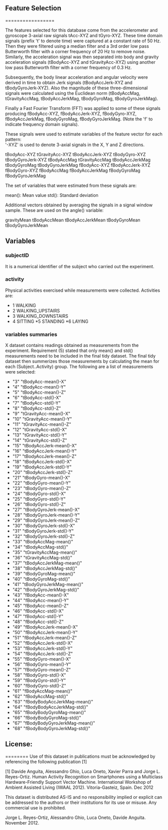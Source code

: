 ## Feature Selection 
=================

The features selected for this database come from the accelerometer and gyroscope 3-axial raw signals tAcc-XYZ and tGyro-XYZ. These time domain signals (prefix 't' to denote time) were captured at a constant rate of 50 Hz. Then they were filtered using a median filter and a 3rd order low pass Butterworth filter with a corner frequency of 20 Hz to remove noise. Similarly, the acceleration signal was then separated into body and gravity acceleration signals (tBodyAcc-XYZ and tGravityAcc-XYZ) using another low pass Butterworth filter with a corner frequency of 0.3 Hz. 

Subsequently, the body linear acceleration and angular velocity were derived in time to obtain Jerk signals (tBodyAccJerk-XYZ and tBodyGyroJerk-XYZ). Also the magnitude of these three-dimensional signals were calculated using the Euclidean norm (tBodyAccMag, tGravityAccMag, tBodyAccJerkMag, tBodyGyroMag, tBodyGyroJerkMag). 

Finally a Fast Fourier Transform (FFT) was applied to some of these signals producing fBodyAcc-XYZ, fBodyAccJerk-XYZ, fBodyGyro-XYZ, fBodyAccJerkMag, fBodyGyroMag, fBodyGyroJerkMag. (Note the 'f' to indicate frequency domain signals). 

These signals were used to estimate variables of the feature vector for each pattern:  
'-XYZ' is used to denote 3-axial signals in the X, Y and Z directions.

tBodyAcc-XYZ
tGravityAcc-XYZ
tBodyAccJerk-XYZ
tBodyGyro-XYZ
tBodyGyroJerk-XYZ
tBodyAccMag
tGravityAccMag
tBodyAccJerkMag
tBodyGyroMag
tBodyGyroJerkMag
fBodyAcc-XYZ
fBodyAccJerk-XYZ
fBodyGyro-XYZ
fBodyAccMag
fBodyAccJerkMag
fBodyGyroMag
fBodyGyroJerkMag

The set of variables that were estimated from these signals are: 

mean(): Mean value
std(): Standard deviation


Additional vectors obtained by averaging the signals in a signal window sample. These are used on the angle() variable:

gravityMean
tBodyAccMean
tBodyAccJerkMean
tBodyGyroMean
tBodyGyroJerkMean

## Variables

### subjectID
It is a numerical identifier of the subject who carried out the experiment.
### activity
Physical activities exercised while measurements were collected. Activities are:
* 1 WALKING
* 2 WALKING_UPSTAIRS
* 3 WALKING_DOWNSTAIRS
* 4 SITTING
*5 STANDING
*6 LAYING

### variables summaries
X dataset contains readings obtained as measurements from the experiment. Requirement (5) stated that only mean() and std() measurements need to be included in the final tidy dataset. The final tidy dataset then summerizes those measurements by calculating the mean for each (Subject..Activity) group.
The following are a list of measurements were selected:
* "3" "tBodyAcc-mean()-X"
* "4" "tBodyAcc-mean()-Y"
* "5" "tBodyAcc-mean()-Z"
* "6" "tBodyAcc-std()-X"
* "7" "tBodyAcc-std()-Y"
* "8" "tBodyAcc-std()-Z"
* "9" "tGravityAcc-mean()-X"
* "10" "tGravityAcc-mean()-Y"
* "11" "tGravityAcc-mean()-Z"
* "12" "tGravityAcc-std()-X"
* "13" "tGravityAcc-std()-Y"
* "14" "tGravityAcc-std()-Z"
* "15" "tBodyAccJerk-mean()-X"
* "16" "tBodyAccJerk-mean()-Y"
* "17" "tBodyAccJerk-mean()-Z"
* "18" "tBodyAccJerk-std()-X"
* "19" "tBodyAccJerk-std()-Y"
* "20" "tBodyAccJerk-std()-Z"
* "21" "tBodyGyro-mean()-X"
* "22" "tBodyGyro-mean()-Y"
* "23" "tBodyGyro-mean()-Z"
* "24" "tBodyGyro-std()-X"
* "25" "tBodyGyro-std()-Y"
* "26" "tBodyGyro-std()-Z"
* "27" "tBodyGyroJerk-mean()-X"
* "28" "tBodyGyroJerk-mean()-Y"
* "29" "tBodyGyroJerk-mean()-Z"
* "30" "tBodyGyroJerk-std()-X"
* "31" "tBodyGyroJerk-std()-Y"
* "32" "tBodyGyroJerk-std()-Z"
* "33" "tBodyAccMag-mean()"
* "34" "tBodyAccMag-std()"
* "35" "tGravityAccMag-mean()"
* "36" "tGravityAccMag-std()"
* "37" "tBodyAccJerkMag-mean()"
* "38" "tBodyAccJerkMag-std()"
* "39" "tBodyGyroMag-mean()"
* "40" "tBodyGyroMag-std()"
* "41" "tBodyGyroJerkMag-mean()"
* "42" "tBodyGyroJerkMag-std()"
* "43" "fBodyAcc-mean()-X"
* "44" "fBodyAcc-mean()-Y"
* "45" "fBodyAcc-mean()-Z"
* "46" "fBodyAcc-std()-X"
* "47" "fBodyAcc-std()-Y"
* "48" "fBodyAcc-std()-Z"
* "49" "fBodyAccJerk-mean()-X"
* "50" "fBodyAccJerk-mean()-Y"
* "51" "fBodyAccJerk-mean()-Z"
* "52" "fBodyAccJerk-std()-X"
* "53" "fBodyAccJerk-std()-Y"
* "54" "fBodyAccJerk-std()-Z"
* "55" "fBodyGyro-mean()-X"
* "56" "fBodyGyro-mean()-Y"
* "57" "fBodyGyro-mean()-Z"
* "58" "fBodyGyro-std()-X"
* "59" "fBodyGyro-std()-Y"
* "60" "fBodyGyro-std()-Z"
* "61" "fBodyAccMag-mean()"
* "62" "fBodyAccMag-std()"
* "63" "fBodyBodyAccJerkMag-mean()"
* "64" "fBodyBodyAccJerkMag-std()"
* "65" "fBodyBodyGyroMag-mean()"
* "66" "fBodyBodyGyroMag-std()"
* "67" "fBodyBodyGyroJerkMag-mean()"
* "68" "fBodyBodyGyroJerkMag-std()" 

## License:
========
Use of this dataset in publications must be acknowledged by referencing the following publication [1] 

[1] Davide Anguita, Alessandro Ghio, Luca Oneto, Xavier Parra and Jorge L. Reyes-Ortiz. Human Activity Recognition on Smartphones using a Multiclass Hardware-Friendly Support Vector Machine. International Workshop of Ambient Assisted Living (IWAAL 2012). Vitoria-Gasteiz, Spain. Dec 2012

This dataset is distributed AS-IS and no responsibility implied or explicit can be addressed to the authors or their institutions for its use or misuse. Any commercial use is prohibited.

Jorge L. Reyes-Ortiz, Alessandro Ghio, Luca Oneto, Davide Anguita. November 2012.

